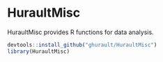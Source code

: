 # HuraultMisc

<!-- badges: start -->
<!-- badges: end -->

HuraultMisc provides R functions for data analysis.

``` r
devtools::install_github("ghurault/HuraultMisc")
library(HuraultMisc)
```

